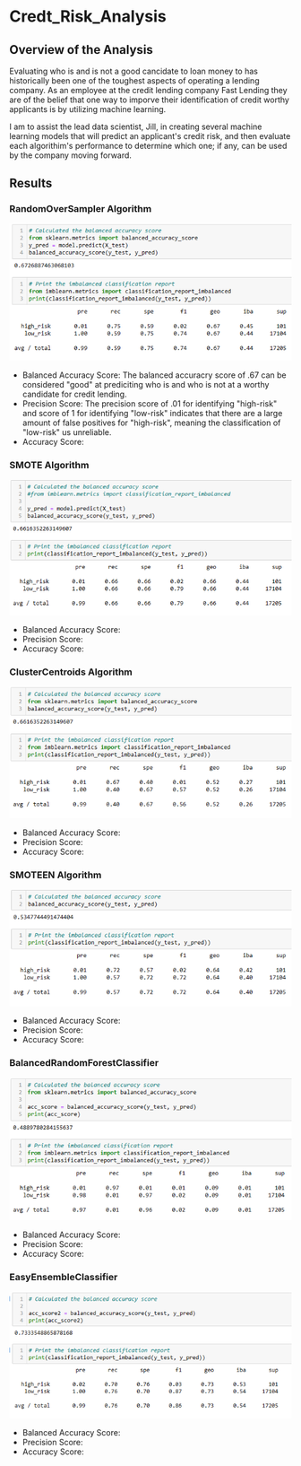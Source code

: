 # Credt_Risk_Analysis
## Overview of the Analysis
Evaluating who is and is not a good cancidate to loan money to has historically been one of the toughest aspects of operating a lending company. As an employee at the credit lending company Fast Lending they are of the belief that one way to imporve their identification of credit worthy applicants is by utilizing machine learning.

I am to assist the lead data scientist, Jill, in creating several machine learning models that will predict an applicant's credit risk, and then evaluate each algorithim's performance to determine which one; if any, can be used by the company moving forward.

## Results
### RandomOverSampler Algorithm
![RandomOverSampler](https://github.com/Caracalla1081/Credt_Risk_Analysis/blob/cd8593e0105710dabebc7608399cb188cee23c57/Images/RandomOverSampler%20Algorithm.png)
- Balanced Accuracy Score: The balanced accuracry score of .67 can be considered "good" at prediciting who is and who is not at a worthy candidate for credit lending.
- Precision Score: The precision score of .01 for identifying "high-risk" and score of 1 for identifying "low-risk" indicates that there are a large amount of false positives for "high-risk", meaning the classification of "low-risk" us unreliable.
- Accuracy Score: 
### SMOTE Algorithm
![SMOTE](https://github.com/Caracalla1081/Credt_Risk_Analysis/blob/cd8593e0105710dabebc7608399cb188cee23c57/Images/SMOTE%20Algorithm.png)
 - Balanced Accuracy Score:
- Precision Score:
- Accuracy Score:
 
 
### ClusterCentroids Algorithm
![ClusterCentroids](https://github.com/Caracalla1081/Credt_Risk_Analysis/blob/cd8593e0105710dabebc7608399cb188cee23c57/Images/ClusterCentroids%20Algorithm.png)
 - Balanced Accuracy Score:
- Precision Score:
- Accuracy Score:
 
### SMOTEEN Algorithm
![SMOTEEN](https://github.com/Caracalla1081/Credt_Risk_Analysis/blob/cd8593e0105710dabebc7608399cb188cee23c57/Images/SMOTEEN%20Algorithm.png)
 - Balanced Accuracy Score:
- Precision Score:
- Accuracy Score:
 

### BalancedRandomForestClassifier
![BalancedRandomForestClassifier](https://github.com/Caracalla1081/Credt_Risk_Analysis/blob/cd8593e0105710dabebc7608399cb188cee23c57/Images/BalancedRandomForestClassifier%20Algorithm.png)
- Balanced Accuracy Score:
- Precision Score:
- Accuracy Score:

### EasyEnsembleClassifier
![EasyEnsembleClassifier](https://github.com/Caracalla1081/Credt_Risk_Analysis/blob/cd8593e0105710dabebc7608399cb188cee23c57/Images/EasyEnsembleClassifier%20Algorithm.png)
- Balanced Accuracy Score:
- Precision Score:
- Accuracy Score:
